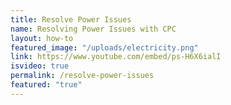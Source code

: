 ```yaml
---
title: Resolve Power Issues
name: Resolving Power Issues with CPC
layout: how-to
featured_image: "/uploads/electricity.png"
link: https://www.youtube.com/embed/ps-H6X6ialI
isvideo: true
permalink: /resolve-power-issues
featured: "true"
---
```


